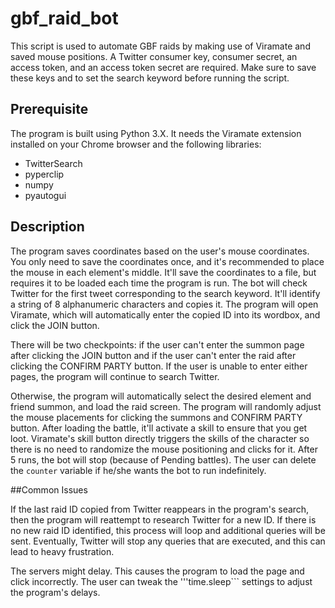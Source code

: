 # gbf_raid_bot

This script is used to automate GBF raids by making use of Viramate and saved mouse positions. A Twitter consumer key, consumer secret,
an access token, and an access token secret are required. Make sure to save these keys and to set the search keyword before running the script.

## Prerequisite
The program is built using Python 3.X. It needs the Viramate extension installed on your Chrome browser and the following libraries:
- TwitterSearch
- pyperclip
- numpy
- pyautogui

## Description
The program saves coordinates based on the user's mouse coordinates. You only need to save the coordinates once, and it's recommended to 
place the mouse in each element's middle. It'll save the coordinates to a file, but requires it to be loaded each time the program is run. The bot
will check Twitter for the first tweet corresponding to the search keyword. It'll identify a string of 8 alphanumeric characters 
and copies it. The program will open Viramate, which will automatically enter the copied ID into its wordbox, and click the JOIN button.

There will be two checkpoints: if the user can't enter the summon page after clicking the JOIN button and if the user can't enter the
raid after clicking the CONFIRM PARTY button. If the user is unable to enter either pages, the program will continue to search Twitter. 

Otherwise, the program will automatically select the desired element and friend summon, and load the raid screen. The program will randomly
adjust the mouse placements for clicking the summons and CONFIRM PARTY button. After loading the battle, it'll activate 
a skill to ensure that you get loot. Viramate's skill button directly triggers the skills of the character so there is no need to
randomize the mouse positioning and clicks for it. After 5 runs, the bot will stop (because of Pending battles). The user can delete the ```counter```
variable if he/she wants the bot to run indefinitely.

##Common Issues

If the last raid ID copied from Twitter reappears in the program's search, then the program will reattempt to 
research Twitter for a new ID. If there is no new raid ID identified, this process will loop and additional queries will be sent.
Eventually, Twitter will stop any queries that are executed, and this can lead to heavy frustration.

The servers might delay. This causes the program to load the page and click incorrectly. The user can tweak the '''time.sleep``` settings
to adjust the program's delays.


